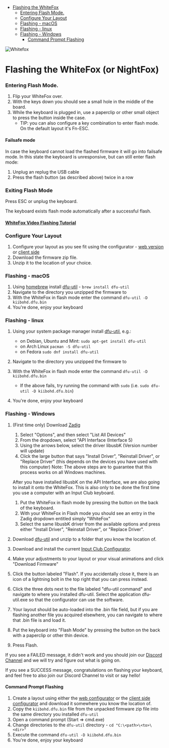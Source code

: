 - [Flashing the WhiteFox](#flashing-the-whitefox)
    + [Entering Flash Mode.](#entering-flash-mode)
    + [Configure Your Layout](#configure-your-layout)
    + [Flashing - macOS](#flashing---macos)
    + [Flashing - linux](#flashing---linux)
    + [Flashing - Windows](#flashing---windows)
      - [Command Prompt Flashing](#command-prompt-flashing)

![Whitefox](https://cdn.shopify.com/s/files/1/1994/3097/products/WhiteFox_Product_Image_2048x2048.png?v=1517883254)

# Flashing the WhiteFox (or NightFox)

### Entering Flash Mode.

 1) Flip your WhiteFox over.
 2) With the keys down you should see a small hole in the middle of the board.
 3) While the keyboard is plugged in, use a paperclip or other small object to press the button inside the case.
    - TIP: you can also configure a key combination to enter flash mode. On the default layout it's Fn-ESC.

#### Failsafe mode

In case the keyboard cannot load the flashed firmware it will go into failsafe mode. In this state the keyboard is unresponsive, but can still enter flash mode:
1) Unplug an replug the USB cable
2) Press the flash button (as described above) twice in a row

### Exiting Flash Mode

Press ESC or unplug the keyboard.

The keyboard exists flash mode automatically after a successful flash.
 
#### [WhiteFox Video Flashing Tutorial](https://www.youtube.com/watch?v=okFwGmpq70Y)

### Configure Your Layout
 1) Configure your layout as you see fit using the configurator - [web version](https://configurator.input.club) or [client side](https://github.com/kiibohd/configurator/releases/latest)
 2) Download the firmware zip file.
 3) Unzip it to the location of your choice.

### Flashing - macOS

 1) Using [homebrew](https://brew.sh/) install [dfu-util](http://dfu-util.sourceforge.net/releases/) - `brew install dfu-util`
 2) Navigate to the directory you unzipped the firmware to
 3) With the WhiteFox in flash mode enter the command `dfu-util -D kiibohd.dfu.bin`
 4) You're done, enjoy your keyboard
 
### Flashing - linux

 1) Using your system package manager install [dfu-util](http://dfu-util.sourceforge.net/releases/), e.g.:
    - on Debian, Ubuntu and Mint: `sudo apt-get install dfu-util`
    - on Arch Linux `pacman -S dfu-util`
    - on Fedora `sudo dnf install dfu-util`
 2) Navigate to the directory you unzipped the firmware to
 3) With the WhiteFox in flash mode enter the command `dfu-util -D kiibohd.dfu.bin`
    - If the above fails, try running the command with `sudo` (i.e. `sudo dfu-util -D kiibohd.dfu.bin`)
    
 4) You're done, enjoy your keyboard
 
### Flashing - Windows
 1) (First time only) Download [Zadig](http://zadig.akeo.ie/)
	1) Select "Options", and then select "List All Devices"
	2) From the dropdown, select "API Interface (Interface 5)
	3) Using the arrows below, select the driver libusbK (Version number will update) 
	4) Click the large button that says "Install Driver", "Reinstall Driver", or "Replace Driver" (this depends on the devices you have used with this computer)
	Note: The above steps are to guarantee that this process works on all Windows machines. 
	
	After you have installed libusbK on the API Interface, we are also going to install it onto the WhiteFox. This is also only to be done the first time you use a computer with an Input Club keyboard.
	1) Put the WhiteFox in flash mode by pressing the button on the back of the keyboard. 
    2) With your WhiteFox in Flash mode you should see an entry in the Zadig dropdown entitled simply "WhiteFox"
    3) Select the same libusbK driver from the available options and press either "Install Driver", "Reinstall Driver", or "Replace Driver". 
	
 2) Download [dfu-util](http://dfu-util.sourceforge.net/releases/) and unzip to a folder that you know the location of.
 3) Download and install the current [Input Club Configurator](https://github.com/kiibohd/configurator/releases/latest).
 4) Make your adjustments to your layout or your visual animations and click "Download Firmware"
 5) Click the button labeled "Flash". If you accidentally close it, there is an icon of a lightning bolt in the top right that you can press instead. 
 6) Click the three dots next to the file labeled "dfu-util command" and navigate to where you installed dfu-util. Select the application dfu-util.exe so that the configurator can use the software.
 7) Your layout should be auto-loaded into the .bin file field, but if you are flashing another file you acquired elsewhere, you can navigate to where that .bin file is and load it. 
 8) Put the keyboard into "Flash Mode" by pressing the button on the back with a paperclip or other thin device.
 9) Press Flash.
 
 If you see a FAILED message, it didn't work and you should join our [Discord Channel](https://discordapp.com/invite/9tpgDGS) and we will try and figure out what is going on. 
 
 If you see a SUCCESS message, congratulations on flashing your keyboard, and feel free to also join our Discord Channel to visit or say hello!
 
 #### Command Prompt Flashing
 1) Create a layout using either the [web configurator](https://input.club/configurator/) or the [client side configurator](https://github.com/kiibohd/configurator/releases/latest) and download it somewhere you know the location of. 
 2) Copy the `kiibohd.dfu.bin` file from the unpacked firmware zip file into the same directory you installed `dfu-util`
 3) Open a command prompt (Start => cmd.exe)
 4) Change directories to the `dfu-util` directory - `cd "C:\<path>\<to>\<dir>"`
 5) Execute the command `dfu-util -D kiibohd.dfu.bin`
 6) You're done, enjoy your keyboard
 

